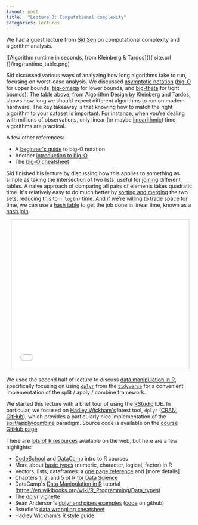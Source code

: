 ```yaml
---
layout: post
title:  "Lecture 3: Computational complexity"
categories: lectures
---
```


We had a guest lecture from [Sid Sen](http://www.cs.princeton.edu/~sssix/) on computational complexity and algorithm analysis.

![Algorithm runtime in seconds, from Kleinberg & Tardos]({{ site.url }}/img/runtime_table.png)

Sid discussed various ways of analyzing how long algorithms take to run, focusing on worst-case analysis.
We discussed [asymptotic notation](https://www.khanacademy.org/computing/computer-science/algorithms/asymptotic-notation/a/asymptotic-notation) ([big-O](https://www.khanacademy.org/computing/computer-science/algorithms/asymptotic-notation/a/big-o-notation) for upper bounds, [big-omega](https://www.khanacademy.org/computing/computer-science/algorithms/asymptotic-notation/a/big-big-omega-notation) for lower bounds, and [big-theta](https://www.khanacademy.org/computing/computer-science/algorithms/asymptotic-notation/a/big-big-theta-notation) for tight bounds).
The table above, from [Algorithm Design](https://www.pearsonhighered.com/program/Kleinberg-Algorithm-Design/PGM319216.html) by Kleinberg and Tardos, shows how long we should expect different algorithms to run on modern hardware.
The key takeaway is that knowing how to match the right algorithm to your dataset is important.
For instance, when you're dealing with millions of observations, only linear (or maybe [linearithmic](https://en.wikipedia.org/wiki/Time_complexity#Linearithmic_time)) time algorithms are practical.

A few other references:

* A [beginner's guide](https://rob-bell.net/2009/06/a-beginners-guide-to-big-o-notation/) to big-O notation
* Another [introduction to big-O](https://www.interviewcake.com/article/python/big-o-notation-time-and-space-complexity)
* The [big-O cheatsheet](http://bigocheatsheet.com/)

Sid finished his lecture by discussing how this applies to something as simple as taking the intersection of two lists, useful for [joining](https://en.wikipedia.org/wiki/Join_(SQL)) different tables.
A naive approach of comparing all pairs of elements takes quadratic time.
It's relatively easy to do much better by [sorting and merging](https://en.wikipedia.org/wiki/Sort-merge_join) the two sets, reducing this to `n log(n)` time.
And if we're willing to trade space for time, we can use a [hash table](https://en.wikipedia.org/wiki/Hash_table) to get the job done in linear time, known as a [hash join](https://en.wikipedia.org/wiki/Hash_join).

<center>
<iframe src="//www.slideshare.net/slideshow/embed_code/key/ejmirP42ECxx3f" width="476" height="400" frameborder="0" marginwidth="0" marginheight="0" scrolling="no" style="border:1px solid #CCC; border-width:1px; margin-bottom:5px; max-width: 100%;" allowfullscreen> </iframe>
</center>

We used the second half of lecture to discuss [data manipulation in R](https://github.com/jhofman/msd2017/blob/master/lectures/lecture_3/intro_to_r.ipynb), specifically focusing on using [`dplyr`](https://github.com/hadley/dplyr) from the [`tidyverse`](http://tidyverse.org) for a convenient implementation of the split / apply / combine framework.

We started this lecture with a brief tour of  using the [RStudio](http://www.rstudio.com) IDE.
In particular, we focused on [Hadley Wickham's](http://had.co.nz) latest tool, ``dplyr`` ([CRAN](http://cran.r-project.org/web/packages/dplyr/index.html), [GitHub](https://github.com/hadley/dplyr)), which provides a particularly nice implementation of the [split/apply/combine](http://bit.ly/splitapplycombine) paradigm.
Source code is available on the [course GitHub page](https://github.com/jhofman/msd2017/tree/master/lectures/lecture_3).

There are [lots of R resources](https://pinboard.in/u:jhofman/t:r/t:tutorials/) available on the web, but here are a few highlights:

* [CodeSchool](http://tryr.codeschool.com) and [DataCamp](https://www.datacamp.com/courses/free-introduction-to-r) intro to R courses
* More about [basic types](http://www.r-tutor.com/r-introduction/basic-data-types) (numeric, character, logical, factor) in R
* Vectors, lists, dataframes: a [one page reference](http://www.statmethods.net/input/datatypes.html) and [more details]
* Chapters [1](http://r4ds.had.co.nz/introduction.html), [2](http://r4ds.had.co.nz/explore-intro.html), and [5](http://r4ds.had.co.nz/transform.html) of [R for Data Science](http://r4ds.had.co.nz)
* DataCamp's [Data Manipulation in R](https://campus.datacamp.com/courses/dplyr-data-manipulation-r-tutorial) tutorial
(https://en.wikibooks.org/wiki/R_Programming/Data_types)
* The [dplyr vignette](http://cran.rstudio.com/web/packages/dplyr/vignettes/introduction.html)
* Sean Anderson's [dplyr and pipes examples](http://seananderson.ca/2014/09/13/dplyr-intro.html) ([code](https://github.com/seananderson/dplyr-intro-2014) on github)
* Rstudio's [data wrangling cheatsheet](http://www.rstudio.com/wp-content/uploads/2015/02/data-wrangling-cheatsheet.pdf)
* Hadley Wickham's [R style guide](http://adv-r.had.co.nz/Style.html)
     